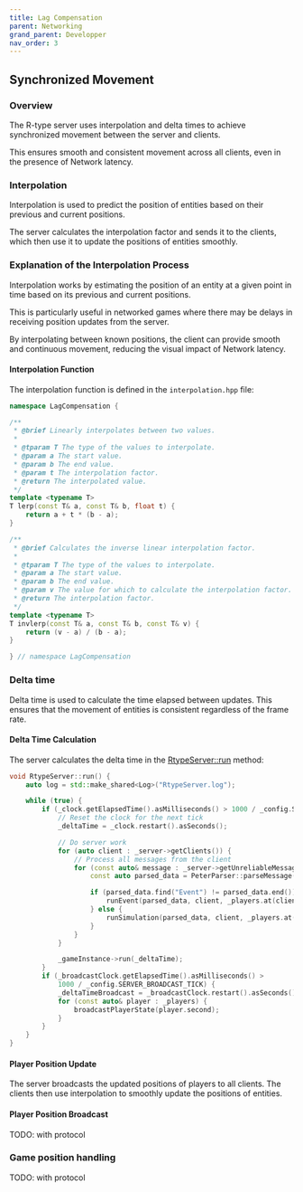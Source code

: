 ```yaml
---
title: Lag Compensation
parent: Networking
grand_parent: Developper
nav_order: 3
---
```

## Synchronized Movement

### Overview

The R-type server uses interpolation and delta times to achieve synchronized movement between the server and clients. 

This ensures smooth and consistent movement across all clients, even in the presence of Network latency.

### Interpolation

Interpolation is used to predict the position of entities based on their previous and current positions.

The server calculates the interpolation factor and sends it to the clients, which then use it to update the positions of entities smoothly.

### Explanation of the Interpolation Process

Interpolation works by estimating the position of an entity at a given point in time based on its previous and current positions.

This is particularly useful in networked games where there may be delays in receiving position updates from the server. 

By interpolating between known positions, the client can provide smooth and continuous movement, reducing the visual impact of Network latency.

#### Interpolation Function

The interpolation function is defined in the `interpolation.hpp` file:

```cpp
namespace LagCompensation {

/**
 * @brief Linearly interpolates between two values.
 *
 * @tparam T The type of the values to interpolate.
 * @param a The start value.
 * @param b The end value.
 * @param t The interpolation factor.
 * @return The interpolated value.
 */
template <typename T>
T lerp(const T& a, const T& b, float t) {
    return a + t * (b - a);
}

/**
 * @brief Calculates the inverse linear interpolation factor.
 *
 * @tparam T The type of the values to interpolate.
 * @param a The start value.
 * @param b The end value.
 * @param v The value for which to calculate the interpolation factor.
 * @return The interpolation factor.
 */
template <typename T>
T invlerp(const T& a, const T& b, const T& v) {
    return (v - a) / (b - a);
}

} // namespace LagCompensation
```

### Delta time 

Delta time is used to calculate the time elapsed between updates. This ensures that the movement of entities is consistent regardless of the frame rate.

#### Delta Time Calculation

The server calculates the delta time in the [RtypeServer::run](../../../../RtypeServer/src/RtypeServer/RtypeServerRun.cpp) method:

```cpp
void RtypeServer::run() {
    auto log = std::make_shared<Log>("RtypeServer.log");

    while (true) {
        if (_clock.getElapsedTime().asMilliseconds() > 1000 / _config.SERVER_TICK) {
            // Reset the clock for the next tick
            _deltaTime = _clock.restart().asSeconds();

            // Do server work
            for (auto client : _server->getClients()) {
                // Process all messages from the client
                for (const auto& message : _server->getUnreliableMessagesFromEndpoint(client)) {
                    const auto parsed_data = PeterParser::parseMessage(message);

                    if (parsed_data.find("Event") != parsed_data.end()) {
                        runEvent(parsed_data, client, _players.at(client));
                    } else {
                        runSimulation(parsed_data, client, _players.at(client));
                    }
                }
            }

            _gameInstance->run(_deltaTime);
        }
        if (_broadcastClock.getElapsedTime().asMilliseconds() >
            1000 / _config.SERVER_BROADCAST_TICK) {
            _deltaTimeBroadcast = _broadcastClock.restart().asSeconds();
            for (const auto& player : _players) {
                broadcastPlayerState(player.second);
            }
        }
    }
}
```

#### Player Position Update

The server broadcasts the updated positions of players to all clients. The clients then use interpolation to smoothly update the positions of entities.

#### Player Position Broadcast

TODO: with protocol

### Game position handling

TODO: with protocol